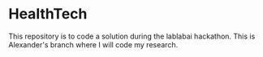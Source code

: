 # HealthTech

This repository is to code a solution during the lablabai hackathon. This is Alexander's branch where I will code my research.